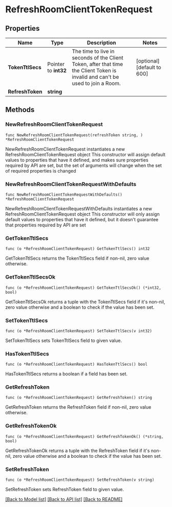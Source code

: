 # RefreshRoomClientTokenRequest

## Properties

Name | Type | Description | Notes
------------ | ------------- | ------------- | -------------
**TokenTtlSecs** | Pointer to **int32** | The time to live in seconds of the Client Token, after that time the Client Token is invalid and can&#39;t be used to join a Room. | [optional] [default to 600]
**RefreshToken** | **string** |  | 

## Methods

### NewRefreshRoomClientTokenRequest

`func NewRefreshRoomClientTokenRequest(refreshToken string, ) *RefreshRoomClientTokenRequest`

NewRefreshRoomClientTokenRequest instantiates a new RefreshRoomClientTokenRequest object
This constructor will assign default values to properties that have it defined,
and makes sure properties required by API are set, but the set of arguments
will change when the set of required properties is changed

### NewRefreshRoomClientTokenRequestWithDefaults

`func NewRefreshRoomClientTokenRequestWithDefaults() *RefreshRoomClientTokenRequest`

NewRefreshRoomClientTokenRequestWithDefaults instantiates a new RefreshRoomClientTokenRequest object
This constructor will only assign default values to properties that have it defined,
but it doesn't guarantee that properties required by API are set

### GetTokenTtlSecs

`func (o *RefreshRoomClientTokenRequest) GetTokenTtlSecs() int32`

GetTokenTtlSecs returns the TokenTtlSecs field if non-nil, zero value otherwise.

### GetTokenTtlSecsOk

`func (o *RefreshRoomClientTokenRequest) GetTokenTtlSecsOk() (*int32, bool)`

GetTokenTtlSecsOk returns a tuple with the TokenTtlSecs field if it's non-nil, zero value otherwise
and a boolean to check if the value has been set.

### SetTokenTtlSecs

`func (o *RefreshRoomClientTokenRequest) SetTokenTtlSecs(v int32)`

SetTokenTtlSecs sets TokenTtlSecs field to given value.

### HasTokenTtlSecs

`func (o *RefreshRoomClientTokenRequest) HasTokenTtlSecs() bool`

HasTokenTtlSecs returns a boolean if a field has been set.

### GetRefreshToken

`func (o *RefreshRoomClientTokenRequest) GetRefreshToken() string`

GetRefreshToken returns the RefreshToken field if non-nil, zero value otherwise.

### GetRefreshTokenOk

`func (o *RefreshRoomClientTokenRequest) GetRefreshTokenOk() (*string, bool)`

GetRefreshTokenOk returns a tuple with the RefreshToken field if it's non-nil, zero value otherwise
and a boolean to check if the value has been set.

### SetRefreshToken

`func (o *RefreshRoomClientTokenRequest) SetRefreshToken(v string)`

SetRefreshToken sets RefreshToken field to given value.



[[Back to Model list]](../README.md#documentation-for-models) [[Back to API list]](../README.md#documentation-for-api-endpoints) [[Back to README]](../README.md)


